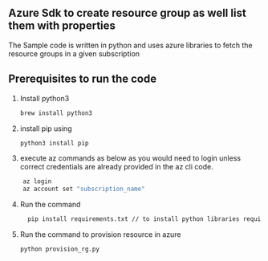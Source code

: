 ## Azure Sdk to create resource group as well list them with properties

The Sample code is written in python and uses azure libraries to fetch the resource groups in a given subscription

## Prerequisites to run the code
1. Install python3
    ```bash
    brew install python3
    ```
2. install pip using 
    ```bash
    python3 install pip
    ```
3. execute az commands as below as you would need to login unless correct credentials are already provided in the az cli code.

```bash
    az login
    az account set "subscription_name"
```

4. Run the command
    ```bash
      pip install requirements.txt // to install python libraries required to run azure sdk
    ```
5. Run the command to provision resource in azure
    ```bash
    python provision_rg.py
    ```
    


